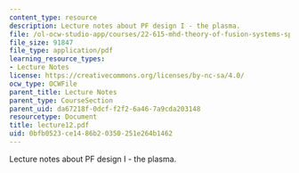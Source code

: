 ```yaml
---
content_type: resource
description: Lecture notes about PF design I - the plasma.
file: /ol-ocw-studio-app/courses/22-615-mhd-theory-of-fusion-systems-spring-2007/0bfb0523ce1486b20350251e264b1462_lecture12.pdf
file_size: 91847
file_type: application/pdf
learning_resource_types:
- Lecture Notes
license: https://creativecommons.org/licenses/by-nc-sa/4.0/
ocw_type: OCWFile
parent_title: Lecture Notes
parent_type: CourseSection
parent_uid: da67218f-0dcf-f2f2-6a46-7a9cda203148
resourcetype: Document
title: lecture12.pdf
uid: 0bfb0523-ce14-86b2-0350-251e264b1462
---
```

Lecture notes about PF design I - the plasma.